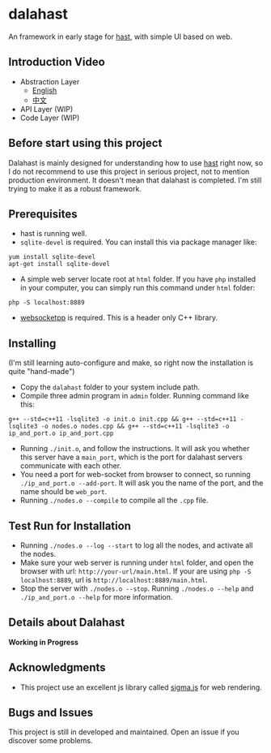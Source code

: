 # dalahast

An framework in early stage for [hast](https://github.com/hn12404988/hast), with simple UI based on web.

## Introduction Video

* Abstraction Layer
  - [English](https://www.youtube.com/watch?v=kjUw3OXX_gw)
  - [中文](https://www.youtube.com/watch?v=RftqUrRNDNw)
* API Layer (WIP)
* Code Layer (WIP)

## Before start using this project

Dalahast is mainly designed for understanding how to use [hast](https://github.com/hn12404988/hast) right now, so I do not recommend to use this project in serious project, not to mention production environment. It doesn't mean that dalahast is completed. I'm still trying to make it as a robust framework. 

## Prerequisites

* hast is running well.
* `sqlite-devel` is required. You can install this via package manager like:
```
yum install sqlite-devel
apt-get install sqlite-devel
```
* A simple web server locate root at `html` folder. If you have `php` installed in your computer, you can simply run this command under `html` folder:
```
php -S localhost:8889
```
* [websocketpp](https://github.com/zaphoyd/websocketpp) is required. This is a header only C++ library.

## Installing
(I'm still learning auto-configure and make, so right now the installation is quite "hand-made")
* Copy the `dalahast` folder to your system include path.
* Compile three admin program in `admin` folder. Running command like this:
```
g++ --std=c++11 -lsqlite3 -o init.o init.cpp && g++ --std=c++11 -lsqlite3 -o nodes.o nodes.cpp && g++ --std=c++11 -lsqlite3 -o ip_and_port.o ip_and_port.cpp
```
* Running `./init.o`, and follow the instructions. It will ask you whether this server have a `main_port`, which is the port for dalahast servers communicate with each other.
* You need a port for web-socket from browser to connect, so running `./ip_and_port.o --add-port`. It will ask you the name of the port, and the name should be `web_port`.
* Running `./nodes.o --compile` to compile all the `.cpp` file.

## Test Run for Installation

* Running `./nodes.o --log --start` to log all the nodes, and activate all the nodes.
* Make sure your web server is running under `html` folder, and open the browser with url: `http://your-url/main.html`. If your are using `php -S localhost:8889`, url is `http://localhost:8889/main.html`.
* Stop the server with `./nodes.o --stop`. Running `./nodes.o --help` and `./ip_and_port.o --help` for more information.

## Details about Dalahast

**Working in Progress**

## Acknowledgments

* This project use an excellent js library called [sigma.js](https://github.com/jacomyal/sigma.js) for web rendering.

## Bugs and Issues

This project is still in developed and maintained. Open an issue if you discover some problems.
